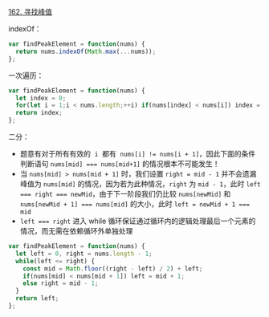 [162. 寻找峰值](https://leetcode.cn/problems/find-peak-element/description/)

indexOf：

```javascript
var findPeakElement = function(nums) {
  return nums.indexOf(Math.max(...nums));
};
```

一次遍历：

```javascript
var findPeakElement = function(nums) {
  let index = 0;
  for(let i = 1;i < nums.length;++i) if(nums[index] < nums[i]) index = i;
  return index;
};
```

二分：

- 题意有对于所有有效的  `i`  都有  `nums[i] != nums[i + 1]`，因此下面的条件判断语句 `nums[mid] === nums[mid+1]` 的情况根本不可能发生！
- 当 `nums[mid] > nums[mid + 1]` 时，我们设置 `right = mid - 1` 并不会遗漏峰值为 `nums[mid]` 的情况，因为若为此种情况，`right` 为 `mid - 1`，此时 `left === right === newMid`，由于下一阶段我们仍比较 `nums[newMid]` 和 `nums[newMid + 1] === nums[mid]` 的大小，此时 `left = newMid + 1 === mid`
- `left === right` 进入 while 循环保证通过循环内的逻辑处理最后一个元素的情况，而无需在依赖循环外单独处理

```javascript
var findPeakElement = function(nums) {
  let left = 0, right = nums.length - 1;
  while(left <= right) {
    const mid = Math.floor((right - left) / 2) + left;
    if(nums[mid] < nums[mid + 1]) left = mid + 1;
    else right = mid - 1;
  }
  return left;
};
```
